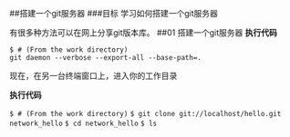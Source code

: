##搭建一个git服务器
###目标
学习如何搭建一个git服务器

有很多种方法可以在网上分享git版本库。
##01 搭建一个git服务器
**执行代码**

`$ # (From the work directory)`  
`git daemon --verbose --export-all --base-path=.`

现在，在另一台终端窗口上，进入你的工作目录

**执行代码**

`$ # (From the work directory)`
`$ git clone git://localhost/hello.git network_hello`
`$ cd network_hello`
`$ ls`